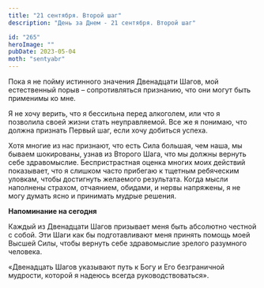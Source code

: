```yaml
---
title: "21 сентября. Второй шаг"
description: "День за Днем - 21 сентября. Второй шаг"

id: "265"
heroImage: ""
pubDate: 2023-05-04
moth: "sentyabr"
---
```


Пока я не пойму истинного значения Двенадцати Шагов, мой естественный порыв –
сопротивляться признанию, что они могут быть применимы ко мне.

Я не хочу верить, что я бессильна перед алкоголем, или что я позволила своей
жизни стать неуправляемой. Все же я понимаю, что должна признать Первый шаг,
если хочу добиться успеха.

Хотя многие из нас признают, что есть Сила большая, чем наша, мы бываем
шокированы, узнав из Второго Шага, что мы должны вернуть себе здравомыслие.
Беспристрастная оценка многих моих действий показывает, что я слишком часто
прибегаю к тщетным ребяческим уловкам, чтобы достигнуть желаемого результата.
Когда мысли наполнены страхом, отчаянием, обидами, и нервы напряжены, я не
могу думать ясно и принимать мудрые решения.

**Напоминание на сегодня**

Каждый из Двенадцати Шагов призывает меня быть абсолютно честной с собой. Эти
Шаги как бы подготавливают меня принять помощь моей Высшей Силы, чтобы вернуть
себе здравомыслие зрелого разумного человека.

«Двенадцать Шагов указывают путь к Богу и Его безграничной мудрости, которой я
надеюсь всегда руководствоваться».
